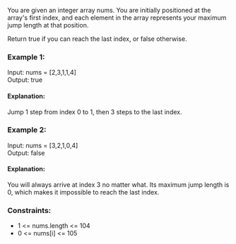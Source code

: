 You are given an integer array nums. You are initially positioned at the array's first index, and each element in the array represents your maximum jump length at that position.

Return true if you can reach the last index, or false otherwise.



### Example 1:

Input: nums = [2,3,1,1,4]  
Output: true

#### Explanation: 
Jump 1 step from index 0 to 1, then 3 steps to the last index.

### Example 2:

Input: nums = [3,2,1,0,4]  
Output: false

#### Explanation: 
You will always arrive at index 3 no matter what. Its maximum jump length is 0, which makes it impossible to reach the last index.


### Constraints:

- 1 <= nums.length <= 104
- 0 <= nums[i] <= 105